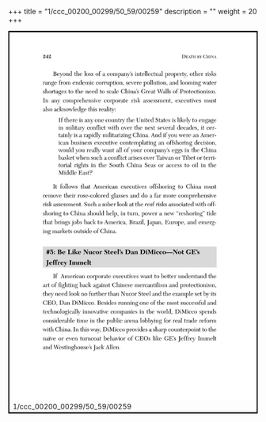 +++
title = "1/ccc_00200_00299/50_59/00259"
description = ""
weight = 20
+++

<table style="border:2px solid black;max-width:800px;max-height:800px;" 
><tr><td>
<img class="center-fit-jpg"
src="/jpg_/out_jpg_dbc_259.jpg">
1/ccc_00200_00299/50_59/00259
</img></td></tr></table>
